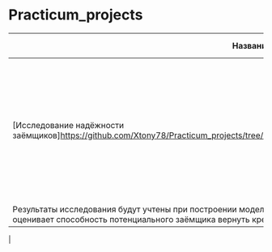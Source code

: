# Practicum_projects
|Название проекта|Описание|Использованные библотеки|
|----------------|:-------:|-----:|
|[Исследование надёжности заёмщиков]<https://github.com/Xtony78/Practicum_projects/tree/main/Investigation%20of%20the%20reliability%20of%20borrowers>|Заказчик — кредитный отдел банка. Нужно разобраться, влияет ли семейное положение и количество детей клиента на факт погашения кредита в срок. Входные данные от банка — статистика о платёжеспособности клиентов.
Результаты исследования будут учтены при построении модели кредитного скоринга — специальной системы, которая оценивает способность потенциального заёмщика вернуть кредит банку.| pandas
|
